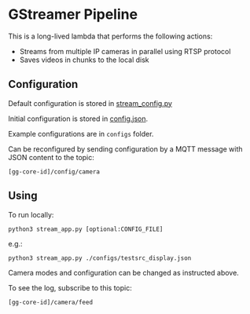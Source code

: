 # GStreamer Pipeline

This is a long-lived lambda that performs the following actions:

 - Streams from multiple IP cameras in parallel using RTSP protocol
 - Saves videos in chunks to the local disk

## Configuration

Default configuration is stored in [stream_config.py](./stream_config.json)

Initial configuration is stored in [config.json](./config.json).

Example configurations are in `configs` folder.

Can be reconfigured by sending configuration by a MQTT message with JSON content to the topic:
```
[gg-core-id]/config/camera
```

## Using

To run locally:
```
python3 stream_app.py [optional:CONFIG_FILE]
```

e.g.:

```
python3 stream_app.py ./configs/testsrc_display.json
```

Camera modes and configuration can be changed as instructed above.

To see the log, subscribe to this topic:
```
[gg-core-id]/camera/feed
```
